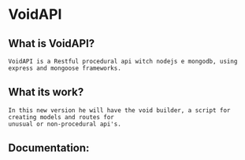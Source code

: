 # VoidAPI

## What is VoidAPI?

    VoidAPI is a Restful procedural api witch nodejs e mongodb, using express and mongoose frameworks.

## What its work?

    In this new version he will have the void builder, a script for creating models and routes for 
    unusual or non-procedural api's.

## Documentation:
